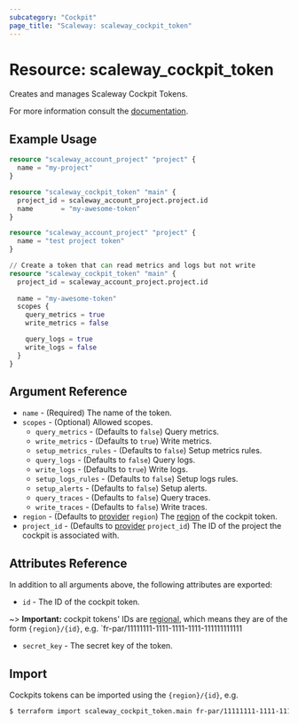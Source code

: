 ```yaml
---
subcategory: "Cockpit"
page_title: "Scaleway: scaleway_cockpit_token"
---
```


# Resource: scaleway_cockpit_token

Creates and manages Scaleway Cockpit Tokens.

For more information consult the [documentation](https://www.scaleway.com/en/docs/observability/cockpit/concepts/#tokens).

## Example Usage

```terraform
resource "scaleway_account_project" "project" {
  name = "my-project"
}

resource "scaleway_cockpit_token" "main" {
  project_id = scaleway_account_project.project.id
  name       = "my-awesome-token"
}
```

```terraform
resource "scaleway_account_project" "project" {
  name = "test project token"
}

// Create a token that can read metrics and logs but not write
resource "scaleway_cockpit_token" "main" {
  project_id = scaleway_account_project.project.id
  
  name = "my-awesome-token"
  scopes {
    query_metrics = true
    write_metrics = false

    query_logs = true
    write_logs = false
  }
}
```

## Argument Reference

- `name` - (Required) The name of the token.
- `scopes` - (Optional) Allowed scopes.
    - `query_metrics` - (Defaults to `false`) Query metrics.
    - `write_metrics` - (Defaults to `true`) Write metrics.
    - `setup_metrics_rules` - (Defaults to `false`) Setup metrics rules.
    - `query_logs` - (Defaults to `false`) Query logs.
    - `write_logs` - (Defaults to `true`) Write logs.
    - `setup_logs_rules` - (Defaults to `false`) Setup logs rules.
    - `setup_alerts` - (Defaults to `false`) Setup alerts.
    - `query_traces` - (Defaults to `false`) Query traces.
    - `write_traces` - (Defaults to `false`) Write traces.
- `region` - (Defaults to [provider](../index.md#region) `region`) The [region](../guides/regions_and_zones.md#regions) of the cockpit token.
- `project_id` - (Defaults to [provider](../index.md#project_id) `project_id`) The ID of the project the cockpit is associated with.

## Attributes Reference

In addition to all arguments above, the following attributes are exported:

- `id` - The ID of the cockpit token.

~> **Important:** cockpit tokens' IDs are [regional](../guides/regions_and_zones.md#resource-ids), which means they are of the form `{region}/{id}`, e.g. `fr-par/11111111-1111-1111-1111-111111111111

- `secret_key` - The secret key of the token.

## Import

Cockpits tokens can be imported using the `{region}/{id}`, e.g.

```bash
$ terraform import scaleway_cockpit_token.main fr-par/11111111-1111-1111-1111-111111111111
```
